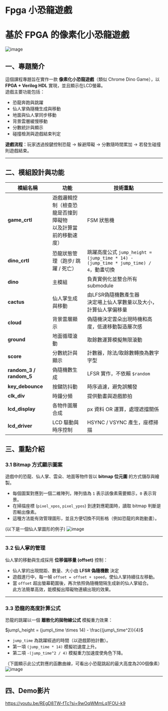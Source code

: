 # Fpga 小恐龍遊戲

# 基於 FPGA 的像素化小恐龍遊戲

![image](https://hackmd.io/_uploads/rJKZ2Troxe.png)

## 一、專題簡介
這個課程專題旨在實作一款 **像素化小恐龍遊戲**（類似 Chrome Dino Game），以 **FPGA + Verilog HDL** 實現，並且顯示在LCD螢幕。  
遊戲主要功能包括：
- 恐龍奔跑與跳躍
- 仙人掌偽隨機生成與移動
- 地面與仙人掌同步移動
- 背景雲層緩慢移動
- 分數統計與顯示
- 碰撞檢測與遊戲結束判定  

**遊戲流程**：玩家透過按鍵控制恐龍 → 躲避障礙 → 分數隨時間累加 → 若發生碰撞則遊戲結束。

---

## 二、模組設計與功能
| 模組名稱 | 功能 | 技術重點 |
|----------|------|----------|
| **game_crtl** | 遊戲邏輯控制（檢查恐龍是否撞到障礙物<br>以及計算當前的移動速度） | FSM 狀態機 |
| **dino_crtl** | 恐龍狀態管理（跑步/ 跳躍 / 死亡） | 跳躍高度公式 `jump_height = (jump_time * 14) - (jump_time * jump_time) / 4`，動畫切換 |
| **dino** | 主模組 | 負責實例化並整合所有submodule |
| **cactus** | 仙人掌生成與移動 | 由LFSR偽隨機數產生器<br>決定場上仙人掌數量以及大小，計算仙人掌偏移量 |
| **cloud** | 背景雲層顯示 | 偽隨機決定雲朵出現時機和高度，低速移動製造層次感 |
| **ground** | 地面循環滾動 | 取餘數運算模擬無限滾動 |
| **score** | 分數統計與顯示 | 計數器，除法/取餘數轉換為數字字型 |
| **random_3 / random_5** | 偽隨機數生成 | LFSR 實作，不依賴 `$random` |
| **key_debounce** | 按鍵防抖動 | 時序過濾，避免誤觸發 |
| **clk_div** | 時鐘分頻 | 提供動畫與遊戲節拍 |
| **lcd_display** | 各物件圖層合成 | px 資料 OR 運算，處理遮擋關係 |
| **lcd_driver** | LCD 驅動與時序控制 | HSYNC / VSYNC 產生，座標掃描 |

## 三、重點介紹

### 3.1 Bitmap 方式顯示圖案
遊戲中的恐龍、仙人掌、雲朵、地面等物件皆以 **bitmap 位元圖** 的方式儲存與繪製。  
- 每個圖案對應到一個二維陣列，陣列值為 `1` 表示該像素需要顯示，`0` 表示背景。  
- 在掃描座標 (`pixel_xpos`, `pixel_ypos`) 到達對應範圍時，讀取 bitmap 判斷是否輸出像素。  
- 這種方法能有效管理圖形，並且方便切換不同影格（例如恐龍的奔跑動畫）。

(以下是一個仙人掌圖形的例子)
![image](https://hackmd.io/_uploads/S1ohM0rsge.png)

---

### 3.2 仙人掌的管理
仙人掌的移動與生成採用 **位移偏移量 (offset)** 控制：  
- 仙人掌的出現間距、數量、大小由 **LFSR 偽隨機數** 決定  
- 遊戲進行中，每一幀 `offset = offset + speed`，使仙人掌持續往左移動。  
- 當 `offset` 超出螢幕範圍後，再次依照偽隨機間隔生成新的仙人掌組合。  
此方法簡單高效，能模擬出障礙物連續出現的效果。

---

### 3.3 恐龍的高度計算公式
恐龍的跳躍以一個 **離散化的拋物線公式** 模擬重力效果：  

$jump\_height = (jump\_time \times 14) - \frac{(jump\_time^2)}{4}$


- `jump_time` 為跳躍經過的時間（以遊戲節拍計數）。  
- 第一項 `(jump_time * 14)` 模擬初速度上升。  
- 第二項 `-(jump_time^2 / 4)` 模擬重力加速度使角色下降。   

（下圖顯示此公式對應的函數曲線，可看出小恐龍跳起的最大高度為200個像素）
![image](https://hackmd.io/_uploads/Skkd4RHsxl.png)


---

## 四、Demo影片
https://youtu.be/REgD8TW-fTc?si=9wOqWMmLq1FOU-k9
